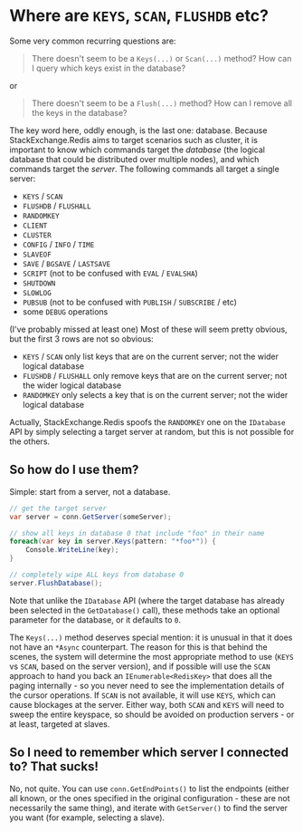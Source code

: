 ﻿Where are `KEYS`, `SCAN`, `FLUSHDB` etc?
===

Some very common recurring questions are:

> There doesn't seem to be a `Keys(...)` or `Scan(...)` method? How can I query which keys exist in the database?

or

> There doesn't seem to be a `Flush(...)` method? How can I remove all the keys in the database?

The key word here, oddly enough, is the last one: database. Because StackExchange.Redis aims to target scenarios such as cluster, it is important to know which commands target the *database* (the logical database that could be distributed over multiple nodes), and which commands target the *server*. The following commands all target a single server:

- `KEYS` / `SCAN`
- `FLUSHDB` / `FLUSHALL`
- `RANDOMKEY`
- `CLIENT`
- `CLUSTER`
- `CONFIG` / `INFO` / `TIME`
- `SLAVEOF`
- `SAVE` / `BGSAVE` / `LASTSAVE`
- `SCRIPT` (not to be confused with `EVAL` / `EVALSHA`)
- `SHUTDOWN`
- `SLOWLOG`
- `PUBSUB` (not to be confused with `PUBLISH` / `SUBSCRIBE` / etc)
- some `DEBUG` operations

(I've probably missed at least one) Most of these will seem pretty obvious, but the first 3 rows are not so obvious:

- `KEYS` / `SCAN` only list keys that are on the current server; not the wider logical database
- `FLUSHDB` / `FLUSHALL` only remove keys that are on the current server; not the wider logical database
- `RANDOMKEY` only selects a key that is on the current server; not the wider logical database

Actually, StackExchange.Redis spoofs the `RANDOMKEY` one on the `IDatabase` API by simply selecting a target server at random, but this is not possible for the others.

So how do I use them?
---

Simple: start from a server, not a database.

```csharp
// get the target server
var server = conn.GetServer(someServer);

// show all keys in database 0 that include "foo" in their name
foreach(var key in server.Keys(pattern: "*foo*")) {
    Console.WriteLine(key);
}

// completely wipe ALL keys from database 0
server.FlushDatabase();
```

Note that unlike the `IDatabase` API (where the target database has already been selected in the `GetDatabase()` call), these methods take an optional parameter for the database, or it defaults to `0`.

The `Keys(...)` method deserves special mention: it is unusual in that it does not have an `*Async` counterpart. The reason for this is that behind the scenes, the system will determine the most appropriate method to use (`KEYS` vs `SCAN`, based on the server version), and if possible will use the `SCAN` approach to hand you back an `IEnumerable<RedisKey>` that does all the paging internally - so you never need to see the implementation details of the cursor operations. If `SCAN` is not available, it will use `KEYS`, which can cause blockages at the server. Either way, both `SCAN` and `KEYS` will need to sweep the entire keyspace, so should be avoided on production servers - or at least, targeted at slaves.

So I need to remember which server I connected to? That sucks!
---

No, not quite. You can use `conn.GetEndPoints()` to list the endpoints (either all known, or the ones specified in the original configuration - these are not necessarily the same thing), and iterate with `GetServer()` to find the server you want (for example, selecting a slave).
